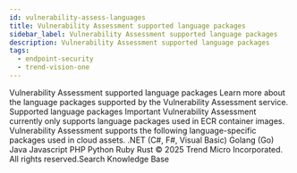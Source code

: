 ```yaml
---
id: vulnerability-assess-languages
title: Vulnerability Assessment supported language packages
sidebar_label: Vulnerability Assessment supported language packages
description: Vulnerability Assessment supported language packages
tags:
  - endpoint-security
  - trend-vision-one
---
```


 Vulnerability Assessment supported language packages Learn more about the language packages supported by the Vulnerability Assessment service. Supported language packages Important Vulnerability Assessment currently only supports language packages used in ECR container images. Vulnerability Assessment supports the following language-specific packages used in cloud assets. .NET (C#, F#, Visual Basic) Golang (Go) Java Javascript PHP Python Ruby Rust © 2025 Trend Micro Incorporated. All rights reserved.Search Knowledge Base